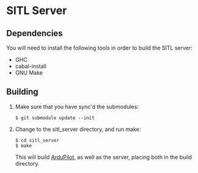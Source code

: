 # SITL Server

## Dependencies

You will need to install the following tools in order to build the SITL server:

 * GHC
 * cabal-install
 * GNU Make

## Building

 1. Make sure that you have sync'd the submodules:

    ```
    $ git submodule update --init
    ```

 2. Change to the sitl_server directory, and run make:

    ```
    $ cd sitl_server
    $ make
    ```

    This will build [ArduPilot](https://github.com/diydrones/ardupilot), as well
    as the server, placing both in the build directory.
